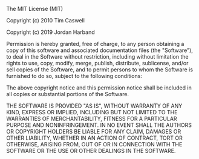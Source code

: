 <!--
 * @Author: starkwang
 * @Contact me: https://shudong.wang/about
 * @Date: 2019-11-05 14:28:21
 * @LastEditors: starkwang
 * @LastEditTime: 2019-11-05 19:30:17
 * @Description: file content
 -->
The MIT License (MIT)

Copyright (c) 2010 Tim Caswell

Copyright (c) 2019 Jordan Harband

Permission is hereby granted, free of charge, to any person obtaining a copy of
this software and associated documentation files (the "Software"), to deal in
the Software without restriction, including without limitation the rights to
use, copy, modify, merge, publish, distribute, sublicense, and/or sell copies of
the Software, and to permit persons to whom the Software is furnished to do so,
subject to the following conditions:

The above copyright notice and this permission notice shall be included in all
copies or substantial portions of the Software.

THE SOFTWARE IS PROVIDED "AS IS", WITHOUT WARRANTY OF ANY KIND, EXPRESS OR
IMPLIED, INCLUDING BUT NOT LIMITED TO THE WARRANTIES OF MERCHANTABILITY, FITNESS
FOR A PARTICULAR PURPOSE AND NONINFRINGEMENT. IN NO EVENT SHALL THE AUTHORS OR
COPYRIGHT HOLDERS BE LIABLE FOR ANY CLAIM, DAMAGES OR OTHER LIABILITY, WHETHER
IN AN ACTION OF CONTRACT, TORT OR OTHERWISE, ARISING FROM, OUT OF OR IN
CONNECTION WITH THE SOFTWARE OR THE USE OR OTHER DEALINGS IN THE SOFTWARE.
